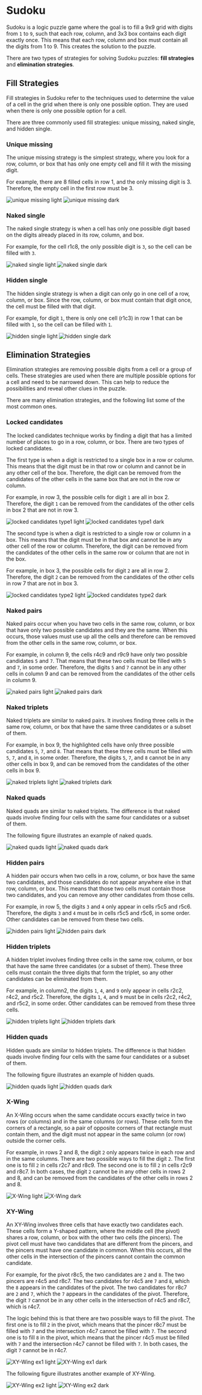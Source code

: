 # Sudoku

Sudoku is a logic puzzle game where the goal is to fill a 9x9 grid with digits from `1` to `9`, such that each row, column, and 3x3 box contains each digit exactly once. This means that each row, column and box must contain all the digits from 1 to 9. This creates the solution to the puzzle.

There are two types of strategies for solving Sudoku puzzles: **fill strategies** and **elimination strategies**.

## Fill Strategies

Fill strategies in Sudoku refer to the techniques used to determine the value of a cell in the grid when there is only one possible option. They are used when there is only one possible option for a cell.

There are three commonly used fill strategies: unique missing, naked single, and hidden single.

### Unique missing

The unique missing strategy is the simplest strategy, where you look for a row, column, or box that has only one empty cell and fill it with the missing digit.

For example, there are 8 filled cells in row 1, and the only missing digit is 3. Therefore, the empty cell in the first row must be 3.

![unique missing light](/img/strategies/unique-missing-light.png)
![unique missing dark](/img/strategies/unique-missing-dark.png)

### Naked single

The naked single strategy is when a cell has only one possible digit based on the digits already placed in its row, column, and box.

For example, for the cell r1c8, the only possible digit is `3`, so the cell can be filled with `3`.

![naked single light](/img/strategies/naked-single-light.png)
![naked single dark](/img/strategies/naked-single-dark.png)

### Hidden single

The hidden single strategy is when a digit can only go in one cell of a row, column, or box. Since the row, column, or box must contain that digit once, the cell must be filled with that digit.

For example, for digit `1`, there is only one cell (r1c3) in row 1 that can be filled with `1`, so the cell can be filled with `1`.

![hidden single light](/img/strategies/hidden-single-light.png)
![hidden single dark](/img/strategies/hidden-single-dark.png)

## Elimination Strategies

Elimination strategies are removing possible digits from a cell or a group of cells. These strategies are used when there are multiple possible options for a cell and need to be narrowed down. This can help to reduce the possibilities and reveal other clues in the puzzle.

There are many elimination strategies, and the following list some of the most common ones.

### Locked candidates

The locked candidates technique works by finding a digit that has a limited number of places to go in a row, column, or box. There are two types of locked candidates.

The first type is when a digit is restricted to a single box in a row or column. This means that the digit must be in that row or column and cannot be in any other cell of the box. Therefore, the digit can be removed from the candidates of the other cells in the same box that are not in the row or column.

For example, in row 3, the possible cells for digit `1` are all in box 2. Therefore, the digit `1` can be removed from the candidates of the other cells in box 2 that are not in row 3.

![locked candidates type1 light](/img/strategies/locked-candidates-type1-light.png)
![locked candidates type1 dark](/img/strategies/locked-candidates-type1-dark.png)

The second type is when a digit is restricted to a single row or column in a box. This means that the digit must be in that box and cannot be in any other cell of the row or column. Therefore, the digit can be removed from the candidates of the other cells in the same row or column that are not in the box.

For example, in box 3, the possible cells for digit `2` are all in row 2. Therefore, the digit `2` can be removed from the candidates of the other cells in row 7 that are not in box 3.

![locked candidates type2 light](/img/strategies/locked-candidates-type2-light.png)
![locked candidates type2 dark](/img/strategies/locked-candidates-type2-dark.png)

### Naked pairs

Naked pairs occur when you have two cells in the same row, column, or box that have only two possible candidates and they are the same. When this occurs, those values must use up all the cells and therefore can be removed from the other cells in the same row, column, or box.

For example, in column 9, the cells r4c9 and r9c9 have only two possible candidates `5` and `7`. That means that these two cells must be filled with `5` and `7`, in some order. Therefore, the digits `5` and `7` cannot be in any other cells in column 9 and can be removed from the candidates of the other cells in column 9.

![naked pairs light](/img/strategies/naked-pairs-light.png)
![naked pairs dark](/img/strategies/naked-pairs-dark.png)

### Naked triplets

Naked triplets are similar to naked pairs. It involves finding three cells in the same row, column, or box that have the same three candidates or a subset of them.

For example, in box 9, the highlighted cells have only three possible candidates `5`, `7`, and `8`. That means that these three cells must be filled with `5`, `7`, and `8`, in some order. Therefore, the digits `5`, `7`, and `8` cannot be in any other cells in box 9, and can be removed from the candidates of the other cells in box 9.

![naked triplets light](/img/strategies/naked-triplets-light.png)
![naked triplets dark](/img/strategies/naked-triplets-dark.png)

### Naked quads

Naked quads are similar to naked triplets. The difference is that naked quads involve finding four cells with the same four candidates or a subset of them.

The following figure illustrates an example of naked quads.

![naked quads light](/img/strategies/naked-quads-light.png)
![naked quads dark](/img/strategies/naked-quads-dark.png)

### Hidden pairs

A hidden pair occurs when two cells in a row, column, or box have the same two candidates, and those candidates do not appear anywhere else in that row, column, or box. This means that those two cells must contain those two candidates, and you can remove any other candidates from those cells.

For example, in row 5, the digits `3` and `4` only appear in cells r5c5 and r5c6. Therefore, the digits `3` and `4` must be in cells r5c5 and r5c6, in some order. Other candidates can be removed from these two cells.

![hidden pairs light](/img/strategies/hidden-pairs-light.png)
![hidden pairs dark](/img/strategies/hidden-pairs-dark.png)

### Hidden triplets

A hidden triplet involves finding three cells in the same row, column, or box that have the same three candidates (or a subset of them). These three cells must contain the three digits that form the triplet, so any other candidates can be eliminated from them.

For example, in column2, the digits `1`, `4`, and `9` only appear in cells r2c2, r4c2, and r5c2. Therefore, the digits `1`, `4`, and `9` must be in cells r2c2, r4c2, and r5c2, in some order. Other candidates can be removed from these three cells.

![hidden triplets light](/img/strategies/hidden-triplets-light.png)
![hidden triplets dark](/img/strategies/hidden-triplets-dark.png)

### Hidden quads

Hidden quads are similar to hidden triplets. The difference is that hidden quads involve finding four cells with the same four candidates or a subset of them.

The following figure illustrates an example of hidden quads.

![hidden quads light](/img/strategies/hidden-quads-light.png)
![hidden quads dark](/img/strategies/hidden-quads-dark.png)

### X-Wing

An X-Wing occurs when the same candidate occurs exactly twice in two rows (or columns) and in the same columns (or rows). These cells form the corners of a rectangle, so a pair of opposite corners of that rectangle must contain them, and the digit must not appear in the same column (or row) outside the corner cells.

For example, in rows 2 and 8, the digit `2` only appears twice in each row and in the same columns. There are two possible ways to fill the digit `2`. The first one is to fill `2` in cells r2c7 and r8c9. The second one is to fill `2` in cells r2c9 and r8c7. In both cases, the digit `2` cannot be in any other cells in rows 2 and 8, and can be removed from the candidates of the other cells in rows 2 and 8.

![X-Wing light](/img/strategies/x-wing-light.png)
![X-Wing dark](/img/strategies/x-wing-dark.png)

### XY-Wing

An XY-Wing involves three cells that have exactly two candidates each. These cells form a Y-shaped pattern, where the middle cell (the pivot) shares a row, column, or box with the other two cells (the pincers). The pivot cell must have two candidates that are different from the pincers, and the pincers must have one candidate in common. When this occurs, all the other cells in the intersection of the pincers cannot contain the common candidate.

For example, for the pivot r8c5, the two candidates are `2` and `8`. The two pincers are r4c5 and r8c7. The two candidates for r4c5 are `7` and `8`, which the `8` appears in the candidates of the pivot. The two candidates for r8c7 are `2` and `7`, which the `7` appears in the candidates of the pivot. Therefore, the digit `7` cannot be in any other cells in the intersection of r4c5 and r8c7, which is r4c7.

The logic behind this is that there are two possible ways to fill the pivot. The first one is to fill `2` in the pivot, which means that the pincer r8c7 must be filled with `7` and the intersection r4c7 cannot be filled with `7`. The second one is to fill `8` in the pivot, which means that the pincer r4c5 must be filled with `7` and the intersection r4c7 cannot be filled with `7`. In both cases, the digit `7` cannot be in r4c7.

![XY-Wing ex1 light](/img/strategies/xy-wing-ex1-light.png)
![XY-Wing ex1 dark](/img/strategies/xy-wing-ex1-dark.png)

The following figure illustrates another example of XY-Wing.

![XY-Wing ex2 light](/img/strategies/xy-wing-ex2-light.png)
![XY-Wing ex2 dark](/img/strategies/xy-wing-ex2-dark.png)
